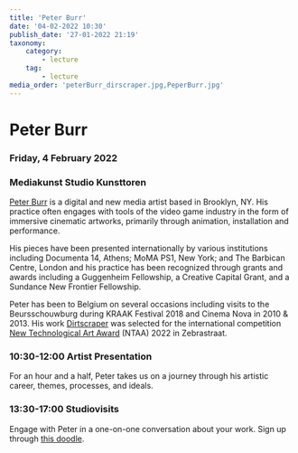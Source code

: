 ```yaml
---
title: 'Peter Burr'
date: '04-02-2022 10:30'
publish_date: '27-01-2022 21:19'
taxonomy:
    category:
        - lecture
    tag:
        - lecture
media_order: 'peterBurr_dirscraper.jpg,PeperBurr.jpg'
---
```


# Peter Burr
### Friday, 4 February 2022
### Mediakunst Studio Kunsttoren

[Peter Burr](http://peterburr.org/) is a digital and new media artist based in Brooklyn, NY. His practice often engages with tools of the video game industry in the form of immersive cinematic artworks, primarily through animation, installation and performance.

His pieces have been presented internationally by various institutions including Documenta 14, Athens; MoMA PS1, New York; and The Barbican Centre, London and his practice has been recognized through grants and awards including a Guggenheim Fellowship, a Creative Capital Grant, and a Sundance New Frontier Fellowship.
 
Peter has been to Belgium on several occasions including visits to the Beursschouwburg during KRAAK Festival 2018 and Cinema Nova in 2010 & 2013. His work [Dirtscraper](https://vimeo.com/298436234) was selected for the international competition [New Technological Art Award](https://www.zebrastraat.be/ntaa) (NTAA) 2022 in Zebrastraat.

### 10:30-12:00	Artist Presentation
For an hour and a half, Peter takes us on a journey through his artistic career, themes, processes, and ideals.
### 13:30-17:00	Studiovisits
Engage with Peter in a one-on-one conversation about your work. Sign up through [this doodle](https://doodle.com/poll/6w7daini46iyw75v?utm_source=poll&utm_medium=link).